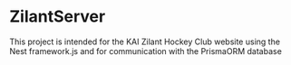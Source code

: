 # ZilantServer
This project is intended for the KAI Zilant Hockey Club website using the Nest framework.js and for communication with the PrismaORM database
